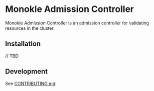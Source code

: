 # Monokle Admission Controller

Monokle Admission Controller is an admission controller for validating resources in the cluster.

## Installation

// TBD

## Development

See [CONTRIBUTING.md](CONTRIBUTING.md).
